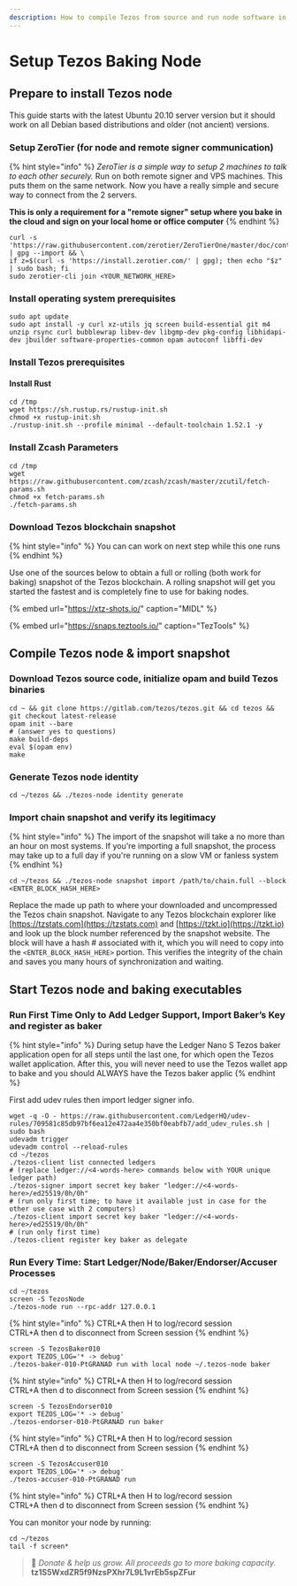 ```yaml
---
description: How to compile Tezos from source and run node software in "screen" sessions.
---
```


# Setup Tezos Baking Node

## Prepare to install Tezos node

This guide starts with the latest Ubuntu 20.10 server version but it should work on all Debian based distributions and older \(not ancient\) versions.

### Setup ZeroTier \(for node and remote signer communication\)

{% hint style="info" %}
_ZeroTier is a simple way to setup 2 machines to talk to each other securely._ Run on both remote signer and VPS machines. This puts them on the same network. Now you have a really simple and secure way to connect from the 2 servers.

**This is only a requirement for a "remote signer" setup where you bake in the cloud and sign on your local home or office computer**
{% endhint %}

```text
curl -s 'https://raw.githubusercontent.com/zerotier/ZeroTierOne/master/doc/contact%40zerotier.com.gpg' | gpg --import && \
if z=$(curl -s 'https://install.zerotier.com/' | gpg); then echo "$z" | sudo bash; fi
sudo zerotier-cli join <YOUR_NETWORK_HERE>
```

### Install operating system prerequisites

```text
sudo apt update
sudo apt install -y curl xz-utils jq screen build-essential git m4 unzip rsync curl bubblewrap libev-dev libgmp-dev pkg-config libhidapi-dev jbuilder software-properties-common opam autoconf libffi-dev
```

### Install Tezos prerequisites

#### Install Rust

```text
cd /tmp
wget https://sh.rustup.rs/rustup-init.sh
chmod +x rustup-init.sh
./rustup-init.sh --profile minimal --default-toolchain 1.52.1 -y
```

### Install Zcash Parameters

```text
cd /tmp
wget https://raw.githubusercontent.com/zcash/zcash/master/zcutil/fetch-params.sh
chmod +x fetch-params.sh
./fetch-params.sh
```

### Download Tezos blockchain snapshot 

{% hint style="info" %}
You can can work on next step while this one runs
{% endhint %}

Use one of the sources below to obtain a full or rolling \(both work for baking\) snapshot of the Tezos blockchain. A rolling snapshot will get you started the fastest and is completely fine to use for baking nodes.

{% embed url="https://xtz-shots.io/" caption="MIDL" %}

{% embed url="https://snaps.teztools.io/" caption="TezTools" %}

## Compile Tezos node & import snapshot

### Download Tezos source code, initialize opam and build Tezos binaries

```text
cd ~ && git clone https://gitlab.com/tezos/tezos.git && cd tezos && git checkout latest-release
opam init --bare
# (answer yes to questions)
make build-deps 
eval $(opam env)
make
```

### Generate Tezos node identity

```text
cd ~/tezos && ./tezos-node identity generate
```

### Import chain snapshot and verify its legitimacy

{% hint style="info" %}
The import of the snapshot will take a no more than an hour on most systems.  If you're importing a full snapshot, the process may take up to a full day if you're running on a slow VM or fanless system
{% endhint %}

```text
cd ~/tezos && ./tezos-node snapshot import /path/to/chain.full --block <ENTER_BLOCK_HASH_HERE>
```

Replace the made up path to where your downloaded and uncompressed the Tezos chain snapshot. Navigate to any Tezos blockchain explorer like [https://tzstats.com](https://tzstats.com) and [https://tzkt.io](https://tzkt.io) and look up the block number referenced by the snapshot website. The block will have a hash \# associated with it, which you will need to copy into the `<ENTER_BLOCK_HASH_HERE>` portion. This verifies the integrity of the chain and saves you many hours of synchronization and waiting.

## Start Tezos node and baking executables

### **Run First Time Only to Add Ledger Support, Import Baker’s Key and register as baker**

{% hint style="info" %}
During setup have the Ledger Nano S Tezos baker application open for all steps until the last one, for which open the Tezos wallet application.  After this, you will never need to use the Tezos wallet app to bake and you should ALWAYS have the Tezos baker applic
{% endhint %}

First add udev rules then import ledger signer info.

```text
wget -q -O - https://raw.githubusercontent.com/LedgerHQ/udev-rules/709581c85db97bf6ea12e472aa4e350bf0eabfb7/add_udev_rules.sh | sudo bash
udevadm trigger
udevadm control --reload-rules
cd ~/tezos
./tezos-client list connected ledgers
# (replace ledger://<4-words-here> commands below with YOUR unique ledger path)
./tezos-signer import secret key baker "ledger://<4-words-here>/ed25519/0h/0h"
# (run only first time; to have it available just in case for the other use case with 2 computers)
./tezos-client import secret key baker "ledger://<4-words-here>/ed25519/0h/0h"
# (run only first time)
./tezos-client register key baker as delegate
```

### **Run Every Time: Start Ledger/Node/Baker/Endorser/Accuser Processes**

```text
cd ~/tezos
screen -S TezosNode
./tezos-node run --rpc-addr 127.0.0.1
```

{% hint style="info" %}
CTRL+A then H to log/record session  
CTRL+A then d to disconnect from Screen session
{% endhint %}

```text
screen -S TezosBaker010
export TEZOS_LOG='* -> debug'
./tezos-baker-010-PtGRANAD run with local node ~/.tezos-node baker
```

{% hint style="info" %}
CTRL+A then H to log/record session  
CTRL+A then d to disconnect from Screen session
{% endhint %}

```text
screen -S TezosEndorser010
export TEZOS_LOG='* -> debug'
./tezos-endorser-010-PtGRANAD run baker
```

{% hint style="info" %}
CTRL+A then H to log/record session  
CTRL+A then d to disconnect from Screen session
{% endhint %}

```text
screen -S TezosAccuser010
export TEZOS_LOG='* -> debug'
./tezos-accuser-010-PtGRANAD run
```

{% hint style="info" %}
CTRL+A then H to log/record session  
CTRL+A then d to disconnect from Screen session
{% endhint %}

You can monitor your node by running:

```text
cd ~/tezos
tail -f screen*
```



> 🙏 _Donate & help us grow. All proceeds go to more baking capacity._  
>                                                        **tz1S5WxdZR5f9NzsPXhr7L9L1vrEb5spZFur**

